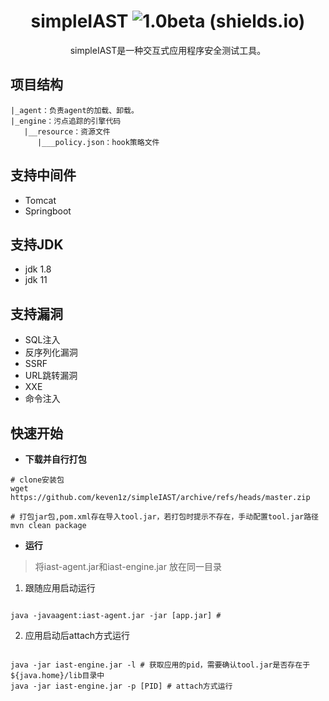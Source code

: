 <div align="center">

#  simpleIAST  ![1.0beta (shields.io)](https://img.shields.io/badge/1.0beta-brightgreen.svg)

</div>


<p align="center">
simpleIAST是一种交互式应用程序安全测试工具。
</p>

## 项目结构
```
|_agent：负责agent的加载、卸载。
|_engine：污点追踪的引擎代码
   |__resource：资源文件
      |___policy.json：hook策略文件
```
## 支持中间件

* Tomcat
* Springboot

## 支持JDK
* jdk 1.8
* jdk 11

## 支持漏洞
* SQL注入
* 反序列化漏洞
* SSRF
* URL跳转漏洞
* XXE
* 命令注入

## 快速开始

- **下载并自行打包**

```shell
# clone安装包
wget https://github.com/keven1z/simpleIAST/archive/refs/heads/master.zip

```

```shell
# 打包jar包,pom.xml存在导入tool.jar，若打包时提示不存在，手动配置tool.jar路径
mvn clean package
```
- **运行**
>将iast-agent.jar和iast-engine.jar 放在同一目录

1. 跟随应用启动运行
```shell

java -javaagent:iast-agent.jar -jar [app.jar] # 

```

2. 应用启动后attach方式运行
```shell

java -jar iast-engine.jar -l # 获取应用的pid，需要确认tool.jar是否存在于${java.home}/lib目录中
java -jar iast-engine.jar -p [PID] # attach方式运行

```